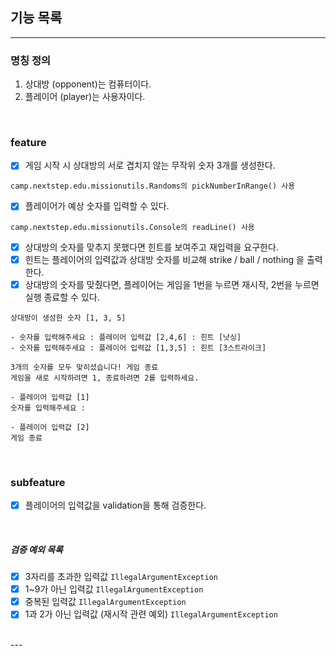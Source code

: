 ## 기능 목록

---

### 명칭 정의

1. 상대방 (opponent)는 컴퓨터이다.
2. 플레이어 (player)는 사용자이다.

<br>

### feature

-[x] 게임 시작 시 상대방의 서로 겹치지 않는 무작위 숫자 3개를 생성한다.

```
camp.nextstep.edu.missionutils.Randoms의 pickNumberInRange() 사용
```

-[x] 플레이어가 예상 숫자를 입력할 수 있다.

```
camp.nextstep.edu.missionutils.Console의 readLine() 사용
```

-[x] 상대방의 숫자를 맞추지 못했다면 힌트를 보여주고 재입력을 요구한다.
-[x] 힌트는 플레이어의 입력값과 상대방 숫자를 비교해 strike / ball / nothing 을 출력한다.
-[x] 상대방의 숫자를 맞췄다면, 플레이어는 게임을 1번을 누르면 재시작, 2번을 누르면 실행 종료할 수 있다.

```
상대방이 생성한 숫자 [1, 3, 5]

- 숫자를 입력해주세요 : 플레이어 입력값 [2,4,6] : 힌트 [낫싱]                  
- 숫자를 입력해주세요 : 플레이어 입력값 [1,3,5] : 힌트 [3스트라이크]

3개의 숫자를 모두 맞히셨습니다! 게임 종료
게임을 새로 시작하려면 1, 종료하려면 2를 입력하세요.

- 플레이어 입력값 [1]
숫자를 입력해주세요 :

- 플레이어 입력값 [2]
게임 종료
```

<br>

### subfeature

-[x] 플레이어의 입력값을 validation을 통해 검증한다.

<br>

##### 검증 예외 목록

-[x] 3자리를 초과한 입력값 ``IllegalArgumentException``
-[x] 1~9가 아닌 입력값 ``IllegalArgumentException``
-[x] 중복된 입력값 ``IllegalArgumentException``
-[x] 1과 2가 아닌 입력값 (재시작 관련 예외) ``IllegalArgumentException``

<br>
---

